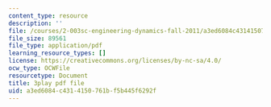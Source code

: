 ```yaml
---
content_type: resource
description: ''
file: /courses/2-003sc-engineering-dynamics-fall-2011/a3ed6084c4314150761bf5b445f6292f_9CPA6WG6mRo.pdf
file_size: 89561
file_type: application/pdf
learning_resource_types: []
license: https://creativecommons.org/licenses/by-nc-sa/4.0/
ocw_type: OCWFile
resourcetype: Document
title: 3play pdf file
uid: a3ed6084-c431-4150-761b-f5b445f6292f
---
```

